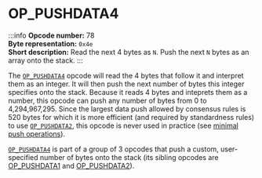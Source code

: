# OP_PUSHDATA4
:::info
**Opcode number:** 78  
**Byte representation:** `0x4e`  
**Short description:** Read the next 4 bytes as `N`. Push the next `N` bytes as an array onto the stack.
:::

The [`OP_PUSHDATA4`](./OP_PUSHDATA4.md) opcode will read the 4 bytes that follow it and interpret them as an integer. It will then push the next number of bytes this integer specifies onto the stack. Because it reads 4 bytes and inteprets them as a number, this opcode can push any number of bytes from 0 to 4,294,967,295. Since the largest data push allowed by consensus rules is 520 bytes for which it is more efficient (and required by standardness rules) to use [`OP_PUSHDATA2`](./OP_PUSHDATA2.md), this opcode is never used in practice (see [minimal push operations](../script/push.md#minimal-push-operations)).

[`OP_PUSHDATA4`](./OP_PUSHDATA4.md) is part of a group of 3 opcodes that push a custom, user-specified number of bytes onto the stack (its sibling opcodes are [OP_PUSHDATA1](./OP_PUSHDATA1.md) and [OP_PUSHDATA2](./OP_PUSHDATA2.md)).
